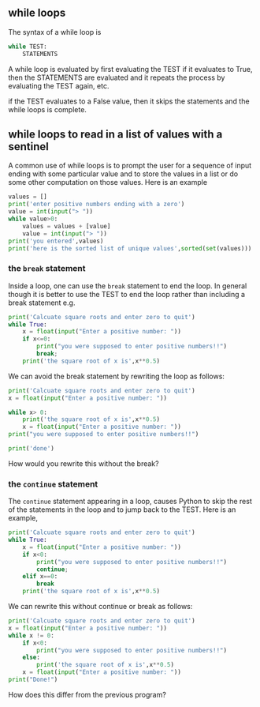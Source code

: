 ## while loops

The syntax of a while loop is
``` python
while TEST:
    STATEMENTS
```

A while loop is evaluated by first evaluating the TEST
if it evaluates to True, then the STATEMENTS are evaluated
and it repeats the process by evaluating the TEST again, etc.

if the TEST evaluates to a False value, then it skips the
statements and the while loops is complete.

## while loops to read in a list of values with a sentinel
A common use of while loops is to prompt the user for a sequence
of input ending with some particular value and to store the values
in a list or do some other computation on those values. Here is
an example

``` python
values = []
print('enter positive numbers ending with a zero')
value = int(input("> "))
while value>0:
    values = values + [value]
    value = int(input("> "))
print('you entered',values)
print('here is the sorted list of unique values',sorted(set(values)))
```

### the ```break``` statement
Inside a loop, one can use the ```break``` statement to end the loop.
In general though it is better to use the TEST to end the loop rather
than including a break statement
e.g.
``` python
print('Calcuate square roots and enter zero to quit')
while True:
    x = float(input("Enter a positive number: "))
    if x<=0:
        print("you were supposed to enter positive numbers!!")
        break;
    print('the square root of x is',x**0.5)
```
We can avoid the break statement by rewriting the loop as follows:
``` python
print('Calcuate square roots and enter zero to quit')
x = float(input("Enter a positive number: "))

while x> 0:
    print('the square root of x is',x**0.5)
    x = float(input("Enter a positive number: "))
print("you were supposed to enter positive numbers!!")

print('done')
```

How would you rewrite this without the break?

### the ```continue``` statement
The ```continue``` statement appearing in a loop, causes Python to skip the
rest of the statements in the loop and to jump back to the TEST.
Here is an example,
``` python
print('Calcuate square roots and enter zero to quit')
while True:
    x = float(input("Enter a positive number: "))
    if x<0:
        print("you were supposed to enter positive numbers!!")
        continue;
    elif x==0:
        break
    print('the square root of x is',x**0.5)
```

We can rewrite this without continue or break as follows:
``` python
print('Calcuate square roots and enter zero to quit')
x = float(input("Enter a positive number: "))
while x != 0:
    if x<0:
        print("you were supposed to enter positive numbers!!")
    else:
        print('the square root of x is',x**0.5)
    x = float(input("Enter a positive number: "))
print("Done!")
```

How does this differ from the previous program?
